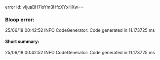 error id: vIjuaBH7loYm3HfcXYxHXw==
### Bloop error:

25/06/18 00:42:52 INFO CodeGenerator: Code generated in 11.173725 ms
#### Short summary: 

25/06/18 00:42:52 INFO CodeGenerator: Code generated in 11.173725 ms